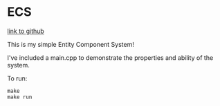 # ECS
[link to github](https://github.com/0ctahedral/ECS/)

This is my simple Entity Component System!

I've included a main.cpp to demonstrate the properties and ability of the system.

To run:
```
make
make run
```
